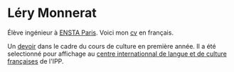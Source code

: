 # Léry Monnerat
Élève ingénieur à [ENSTA Paris](https://www.ensta-paris.fr).
Voici mon [cv](./uploads/cv_lery.pdf) en français.

Un [devoir](./uploads/Peche_5_04_2024.pdf) dans le cadre du cours de culture en première année. Il a été selectionné pour affichage 
au [centre internationnal de langue et de culture françaises](https://www.ip-paris.fr/campus/centre-international-de-langue-et-culture-francaises#:~:text=Le%20Centre%20international%20de%20langue,la%20culture%20fran%C3%A7aises%20et%20francophones.) 
de l'IPP.
